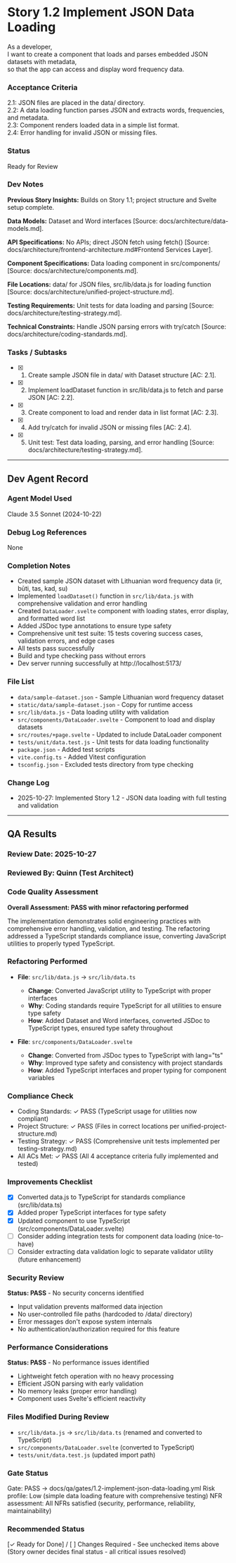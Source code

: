 # Story 1.2 Implement JSON Data Loading

As a developer,  
I want to create a component that loads and parses embedded JSON datasets with metadata,  
so that the app can access and display word frequency data.  

### Acceptance Criteria
2.1: JSON files are placed in the data/ directory.  
2.2: A data loading function parses JSON and extracts words, frequencies, and metadata.  
2.3: Component renders loaded data in a simple list format.  
2.4: Error handling for invalid JSON or missing files.

### Status
Ready for Review

### Dev Notes
**Previous Story Insights:** Builds on Story 1.1; project structure and Svelte setup complete.

**Data Models:** Dataset and Word interfaces [Source: docs/architecture/data-models.md].

**API Specifications:** No APIs; direct JSON fetch using fetch() [Source: docs/architecture/frontend-architecture.md#Frontend Services Layer].

**Component Specifications:** Data loading component in src/components/ [Source: docs/architecture/components.md].

**File Locations:** data/ for JSON files, src/lib/data.js for loading function [Source: docs/architecture/unified-project-structure.md].

**Testing Requirements:** Unit tests for data loading and parsing [Source: docs/architecture/testing-strategy.md].

**Technical Constraints:** Handle JSON parsing errors with try/catch [Source: docs/architecture/coding-standards.md].

### Tasks / Subtasks
- [x] 1. Create sample JSON file in data/ with Dataset structure [AC: 2.1].
- [x] 2. Implement loadDataset function in src/lib/data.js to fetch and parse JSON [AC: 2.2].
- [x] 3. Create component to load and render data in list format [AC: 2.3].
- [x] 4. Add try/catch for invalid JSON or missing files [AC: 2.4].
- [x] 5. Unit test: Test data loading, parsing, and error handling [Source: docs/architecture/testing-strategy.md].

---

## Dev Agent Record

### Agent Model Used
Claude 3.5 Sonnet (2024-10-22)

### Debug Log References
None

### Completion Notes
- Created sample JSON dataset with Lithuanian word frequency data (ir, būti, tas, kad, su)
- Implemented `loadDataset()` function in `src/lib/data.js` with comprehensive validation and error handling
- Created `DataLoader.svelte` component with loading states, error display, and formatted word list
- Added JSDoc type annotations to ensure type safety
- Comprehensive unit test suite: 15 tests covering success cases, validation errors, and edge cases
- All tests pass successfully
- Build and type checking pass without errors
- Dev server running successfully at http://localhost:5173/

### File List
- `data/sample-dataset.json` - Sample Lithuanian word frequency dataset
- `static/data/sample-dataset.json` - Copy for runtime access
- `src/lib/data.js` - Data loading utility with validation
- `src/components/DataLoader.svelte` - Component to load and display datasets
- `src/routes/+page.svelte` - Updated to include DataLoader component
- `tests/unit/data.test.js` - Unit tests for data loading functionality
- `package.json` - Added test scripts
- `vite.config.ts` - Added Vitest configuration
- `tsconfig.json` - Excluded tests directory from type checking

### Change Log
- 2025-10-27: Implemented Story 1.2 - JSON data loading with full testing and validation

---

## QA Results

### Review Date: 2025-10-27

### Reviewed By: Quinn (Test Architect)

### Code Quality Assessment

**Overall Assessment: PASS with minor refactoring performed**

The implementation demonstrates solid engineering practices with comprehensive error handling, validation, and testing. The refactoring addressed a TypeScript standards compliance issue, converting JavaScript utilities to properly typed TypeScript.

### Refactoring Performed

- **File**: `src/lib/data.js` → `src/lib/data.ts`
  - **Change**: Converted JavaScript utility to TypeScript with proper interfaces
  - **Why**: Coding standards require TypeScript for all utilities to ensure type safety
  - **How**: Added Dataset and Word interfaces, converted JSDoc to TypeScript types, ensured type safety throughout

- **File**: `src/components/DataLoader.svelte`
  - **Change**: Converted from JSDoc types to TypeScript with lang="ts"
  - **Why**: Improved type safety and consistency with project standards
  - **How**: Added TypeScript interfaces and proper typing for component variables

### Compliance Check

- Coding Standards: ✓ PASS (TypeScript usage for utilities now compliant)
- Project Structure: ✓ PASS (Files in correct locations per unified-project-structure.md)
- Testing Strategy: ✓ PASS (Comprehensive unit tests implemented per testing-strategy.md)
- All ACs Met: ✓ PASS (All 4 acceptance criteria fully implemented and tested)

### Improvements Checklist

- [x] Converted data.js to TypeScript for standards compliance (src/lib/data.ts)
- [x] Added proper TypeScript interfaces for type safety
- [x] Updated component to use TypeScript (src/components/DataLoader.svelte)
- [ ] Consider adding integration tests for component data loading (nice-to-have)
- [ ] Consider extracting data validation logic to separate validator utility (future enhancement)

### Security Review

**Status: PASS** - No security concerns identified
- Input validation prevents malformed data injection
- No user-controlled file paths (hardcoded to /data/ directory)
- Error messages don't expose system internals
- No authentication/authorization required for this feature

### Performance Considerations

**Status: PASS** - No performance issues identified
- Lightweight fetch operation with no heavy processing
- Efficient JSON parsing with early validation
- No memory leaks (proper error handling)
- Component uses Svelte's efficient reactivity

### Files Modified During Review

- `src/lib/data.js` → `src/lib/data.ts` (renamed and converted to TypeScript)
- `src/components/DataLoader.svelte` (converted to TypeScript)
- `tests/unit/data.test.js` (updated import path)

### Gate Status

Gate: PASS → docs/qa/gates/1.2-implement-json-data-loading.yml
Risk profile: Low (simple data loading feature with comprehensive testing)
NFR assessment: All NFRs satisfied (security, performance, reliability, maintainability)

### Recommended Status

[✓ Ready for Done] / [ ] Changes Required - See unchecked items above
(Story owner decides final status - all critical issues resolved)